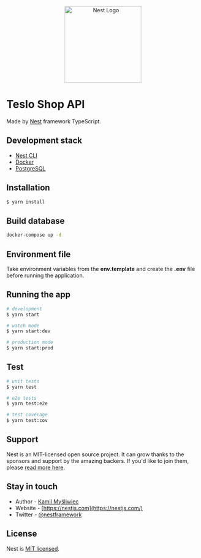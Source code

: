 <p align="center">
  <a href="http://nestjs.com/" target="blank"><img src="https://nestjs.com/img/logo-small.svg" width="200" alt="Nest Logo" /></a>
</p>

# Teslo Shop API
Made by [Nest](https://github.com/nestjs/nest) framework TypeScript.

## Development stack

- [Nest CLI](https://docs.nestjs.com/first-steps)
- [Docker](https://www.docker.com/)
- [PostgreSQL](https://www.postgresql.org/)

## Installation

```bash
$ yarn install
```

## Build database

```bash
docker-compose up -d
```

## Environment file
Take environment variables from the __env.template__ and create the __.env__ file before running the application.

## Running the app

```bash
# development
$ yarn start

# watch mode
$ yarn start:dev

# production mode
$ yarn start:prod
```

## Test

```bash
# unit tests
$ yarn test

# e2e tests
$ yarn test:e2e

# test coverage
$ yarn test:cov
```

## Support

Nest is an MIT-licensed open source project. It can grow thanks to the sponsors and support by the amazing backers. If you'd like to join them, please [read more here](https://docs.nestjs.com/support).

## Stay in touch

- Author - [Kamil Myśliwiec](https://kamilmysliwiec.com)
- Website - [https://nestjs.com](https://nestjs.com/)
- Twitter - [@nestframework](https://twitter.com/nestframework)

## License

Nest is [MIT licensed](LICENSE).
